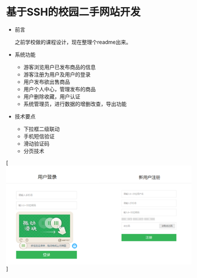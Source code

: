 # 基于SSH的校园二手网站开发
* 前言

     之前学校做的课程设计，现在整理个readme出来。
* 系统功能
    * 游客浏览用户已发布商品的信息
    * 游客注册为用户及用户的登录
    * 用户发布欲出售商品
    * 用户个人中心，管理发布的商品
    * 用户删除收藏，用户认证
    * 系统管理员，进行数据的增删改查，导出功能
* 技术要点
    * 下拉框二级联动
    * 手机短信验证
    * 滑动验证码
    * 分页技术
    
[![](/WebRoot/images/login.png "")]   